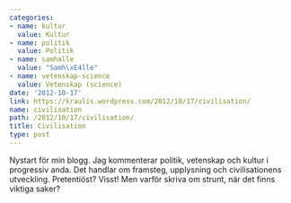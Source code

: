 ```yaml
---
categories:
- name: kultur
  value: Kultur
- name: politik
  value: Politik
- name: samhalle
  value: "Samh\xE4lle"
- name: vetenskap-science
  value: Vetenskap (science)
date: '2012-10-17'
link: https://kraulis.wordpress.com/2012/10/17/civilisation/
name: civilisation
path: /2012/10/17/civilisation/
title: Civilisation
type: post
---
```

Nystart för min blogg. Jag kommenterar politik, vetenskap och kultur i progressiv anda. Det handlar om framsteg, upplysning och civilisationens utveckling. Pretentiöst? Visst! Men varför skriva om strunt, när det finns viktiga saker?


